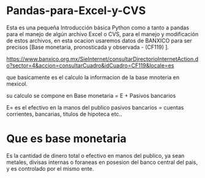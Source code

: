 # Pandas-para-Excel-y-CVS

Esta es una pequeña Introducción básica Python como a tanto a pandas para el manejo de algún archivo Excel o CVS,  para el manejo y modificación de estos archivos, en esta ocacion usaremos datos de BANXICO  para ser precisos [Base monetaria, pronosticada y observada - (CF119) ].

https://www.banxico.org.mx/SieInternet/consultarDirectorioInternetAction.do?sector=4&accion=consultarCuadro&idCuadro=CF119&locale=es

que basicamente es el calculo la informacion de la base mnoteria en mexicol.

su calculo se compone en  Base monetaria = E + Pasivos bancarios

E= es el efectivo en la manos del publico 
pasivos bancarios = cuentas corrientes, bancarias, titulos de hipoteca etc..


# Que es base monetaria

Es la cantidad de dinero total o efectivo en manos del publico, ya sean metales, divisas internas o foraneas en posesion del banco central del pais, y es controlado por el mismo ente.  


